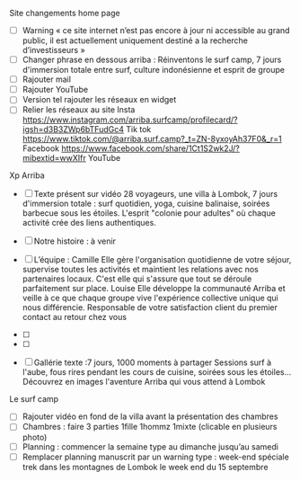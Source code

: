 Site changements 
home page 
- [ ] Warning « ce site internet n’est pas encore à jour ni accessible au grand public, il est actuellement uniquement destiné a la recherche d’investisseurs »
- [ ] Changer phrase en dessous arriba : Réinventons le surf camp, 7 jours d'immersion totale entre surf, culture indonésienne et esprit de groupe  
- [ ] Rajouter mail 
- [ ] Rajouter YouTube 
- [ ] Version tel rajouter les réseaux en widget 
- [ ] Relier les réseaux au site 
Insta https://www.instagram.com/arriba.surfcamp/profilecard/?igsh=d3B3ZWp6bTFudGc4
Tik tok https://www.tiktok.com/@arriba.surf.camp?_t=ZN-8yxoyAh37F0&_r=1
Facebook https://www.facebook.com/share/1Ct1S2wk2J/?mibextid=wwXIfr
YouTube 

Xp Arriba 
- [ ] Texte présent sur vidéo 28 voyageurs, une villa à Lombok, 7 jours d'immersion totale : surf quotidien, yoga, cuisine balinaise, soirées barbecue sous les étoiles. L'esprit "colonie pour adultes" où chaque activité crée des liens authentiques.
- [ ] Notre histoire :  à venir 
- [ ] L’équipe : Camille Elle gère l'organisation quotidienne de votre séjour, supervise toutes les activités et maintient les relations avec nos partenaires locaux. C'est elle qui s'assure que tout se déroule parfaitement sur place.                   Louise Elle développe la communauté Arriba et veille à ce que chaque groupe vive l'expérience collective unique qui nous différencie. Responsable de votre satisfaction client du premier contact au retour chez vous
- [ ] 
- [ ] 

- [ ] Gallérie texte :7 jours, 1000 moments à partager    Sessions surf à l'aube, fous rires pendant les cours de cuisine, soirées sous les étoiles... Découvrez en images l'aventure Arriba qui vous attend à Lombok

Le surf camp 
- [ ] Rajouter vidéo en fond de la villa avant la présentation des chambres 
- [ ] Chambres : faire 3 parties 1fille 1hommz 1mixte (clicable en plusieurs photo) 
- [ ] Planning : commencer la semaine type au dimanche jusqu’au samedi 
- [ ] Remplacer planning manuscrit par un warning type : week-end spéciale trek dans les montagnes de Lombok le week end du 15 septembre